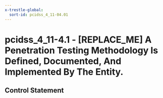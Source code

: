 ```yaml
---
x-trestle-global:
  sort-id: pcidss_4_11-04.01
---
```


# pcidss_4_11-4.1 - \[REPLACE_ME\] A Penetration Testing Methodology Is Defined, Documented, And Implemented By The Entity.

## Control Statement
